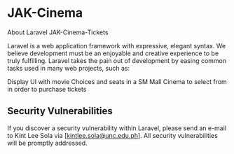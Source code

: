 # JAK-Cinema
About Laravel JAK-Cinema-Tickets

Laravel is a web application framework with expressive, elegant syntax. We believe development must be an enjoyable and creative experience to be truly fulfilling. Laravel takes the pain out of development by easing common tasks used in many web projects, such as:

Display UI with movie Choices and seats in a SM Mall Cinema to select from in order to purchase tickets

## Security Vulnerabilities

If you discover a security vulnerability within Laravel, please send an e-mail to Kint Lee Sola via [kintlee.sola@unc.edu.ph]. All security vulnerabilities will be promptly addressed.
